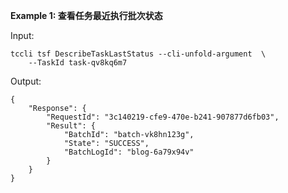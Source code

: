 **Example 1: 查看任务最近执行批次状态**



Input: 

```
tccli tsf DescribeTaskLastStatus --cli-unfold-argument  \
    --TaskId task-qv8kq6m7
```

Output: 
```
{
    "Response": {
        "RequestId": "3c140219-cfe9-470e-b241-907877d6fb03",
        "Result": {
            "BatchId": "batch-vk8hn123g",
            "State": "SUCCESS",
            "BatchLogId": "blog-6a79x94v"
        }
    }
}
```

